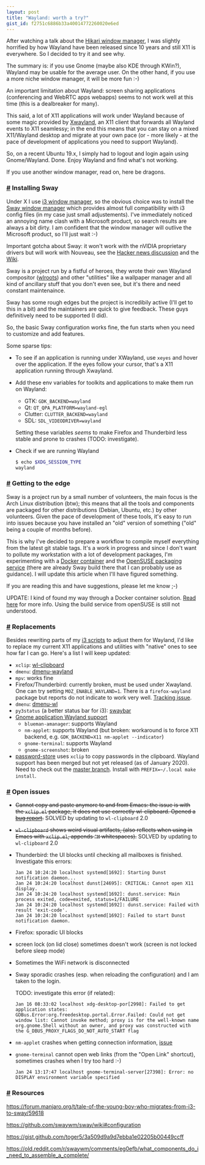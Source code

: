 ```yaml
---
layout: post
title: "Wayland: worth a try?"
gist_id: f2751c6886b33a40014772260020e6ed
---
```


After watching a talk about the [Hikari window manager](https://media.ccc.de/v/36c3-87-x11-and-wayland-a-tale-of-two-implementations), I was slightly horrified by how Wayland have been released since 10 years and still X11 is everywhere. So I decided to try it and see why.

The summary is: if you use Gnome (maybe also KDE through KWin?), Wayland may be usable for the average user. On the other hand, if you use a more niche window manager, it will be more fun :-)

An important limitation about Wayland: screen sharing applications (conferencing and WebRTC apps webapps) seems to not work well at this time (this is a dealbreaker for many).

This said, a lot of X11 applications will work under Wayland because of some magic provided by [Xwayland](https://wayland.freedesktop.org/xserver.html), an X11 client that forwards all Wayland events to X11 seamlessy; in the end this means that you can stay on a mixed X11/Wayland desktop and migrate at your own pace (or - more likely - at the pace of development of applications you need to support Wayland).

So, on a recent Ubuntu 19.x, I simply had to logout and login again using Gnome/Wayland. Done. Enjoy Wayland and find what's not working.

If you use another window manager, read on, here be dragons.

### <a id="part_2" href="#part_2" class="header-anchor">#</a> Installing Sway

Under X I use [i3 window manager](https://i3wm.org), so the obvious choice was to install the [Sway window manager](https://swaywm.org/) which provides almost full compatibility with i3 config files (in my case just small adjustements). I've immediately noticed an annoying name clash with a Microsoft product, so search results are always a bit dirty. I am confident that the window manager will outlive the Microsoft product, so I'll just wait :-)

Important gotcha about Sway: it won't work with the nVIDIA proprietary drivers but will work with Nouveau, see the [Hacker news discussion](https://news.ycombinator.com/item?id=21628494) and the [Wiki](https://github.com/swaywm/sway/wiki#nvidia-users).

Sway is a project run by a fistful of heroes, they wrote their own Wayland compositor ([wlroots](https://github.com/swaywm/wlroots/graphs/contributors)) and other "utilities" like a wallpaper manager and all kind of ancillary stuff that you don't even see, but it's there and need constant maintenaince.

Sway has some rough edges but the project is incredibily active (I'll get to this in a bit) and the maintainers are quick to give feedback. These guys definitively need to be supported (I did).

So, the basic Sway configuration works fine, the fun starts when you need to customize and add features.

Some sparse tips:

- To see if an application is running under XWayland, use `xeyes` and hover over the application. If the eyes follow your cursor, that's a X11 application running through Xwayland.

- Add these env variables for toolkits and applications to make them run on Wayland:
  - GTK: `GDK_BACKEND=wayland`
  - Qt: `QT_QPA_PLATFORM=wayland-egl`
  - Clutter: `CLUTTER_BACKEND=wayland`
  - SDL: `SDL_VIDEODRIVER=wayland`

  Setting these variables *seems* to make Firefox and Thunderbird less stable and prone to crashes (TODO: investigate).

- Check if we are running Wayland
  ``` bash
  $ echo $XDG_SESSION_TYPE
  wayland
  ```

### <a id="part_3" href="#part_3" class="header-anchor">#</a> Getting to the edge

Sway is a project run by a small number of volunteers, the main focus is the Arch Linux distribution (btw); this means that all the tools and components are packaged for other distributions (Debian, Ubuntu, etc.) by other volunteers. Given the pace of development of these tools, it's easy to run into issues because you have installed an "old" version of something ("old" being a couple of months before).

This is why I've decided to prepare a workflow to compile myself everything from the latest git stable tags. It's a work in progress and since I don't want to pollute my workstation with a lot of development packages, I'm experimenting with a [Docker container](https://gist.github.com/apiraino/262dc499ceeed7003bf83b6ecd9c9591) and the [OpenSUSE packaging service](https://openbuildservice.org) (there are already Sway build there that I can probably use as guidance). I will update this article when I'll have figured something.

If you are reading this and have suggestions, please let me know ;-)

UPDATE: I kind of found my way through a Docker container solution. [Read here](/2020/01/28/sway-from-sources.html) for more info. Using the build service from openSUSE is still not understood.

### <a id="part_4" href="#part_4" class="header-anchor">#</a> Replacements

Besides rewriting parts of my [i3 scripts](https://gitlab.com/apiraino/dotfiles/tree/master/i3) to adjust them for Wayland, I'd like to replace my current X11 applications and utilities with "native" ones to see how far I can go. Here's a list I will keep updated:

- `xclip`: [wl-clipboard](https://github.com/bugaevc/wl-clipboard)
- `dmenu`: [dmenu-wayland](https://github.com/nyyManni/dmenu-wayland)
- `mpv`: works fine
- Firefox/Thunderbird: currently broken, must be used under Xwayland. One can try setting `MOZ_ENABLE_WAYLAND=1`. There is a `firefox-wayland` package but reports do not indicate to work very well. [Tracking issue](https://bugzilla.mozilla.org/show_bug.cgi?id=635134).
- `dmenu`: [dmenu-wl](https://github.com/nyyManni/dmenu-wayland)
- `py3status` (a better status bar for i3): [swaybar](https://github.com/Alexays/Waybar)
- [Gnome application Wayland support](https://wiki.gnome.org/Initiatives/Wayland/Applications)
  - `blueman-amanager`: supports Wayland
  - `nm-applet`: supports Wayland (but broken: workaround is to force X11 backend, e.g. `GDK_BACKEND=X11 nm-applet --indicator`)
  - `gnome-terminal`: supports Wayland
  - `gnome-screenshot`: broken
- [password-store](https://www.password-store.org/) uses `xclip` to copy passwords in the clipboard. Wayland support has been merged but not yet released (as of January 2020). Need to check out the [master branch](https://git.zx2c4.com/password-store). Install with `PREFIX=~/.local make install`.

### <a id="part_4" href="#part_4" class="header-anchor">#</a> Open issues

- <del>Cannot copy and paste anymore to and from Emacs: the issue is with the `xclip.el` package, it does not use correctly wl-clipboard. Opened a [bug report](https://debbugs.gnu.org/cgi/bugreport.cgi?bug=39103).</del> SOLVED by updating to `wl-clipboard` 2.0
- <del>`wl-clipboard` shows weird visual artifacts, (also reflects when using in Emacs with `xclip.el`, appends `^M` whitespaces).</del> SOLVED by updating to `wl-clipboard` 2.0
- Thunderbird: the UI blocks until checking all mailboxes is finished. Investigate this errors:
    ```
    Jan 24 10:24:20 localhost systemd[1692]: Starting Dunst notification daemon...
    Jan 24 10:24:20 localhost dunst[24695]: CRITICAL: Cannot open X11 display.
    Jan 24 10:24:20 localhost systemd[1692]: dunst.service: Main process exited, code=exited, status=1/FAILURE
    Jan 24 10:24:20 localhost systemd[1692]: dunst.service: Failed with result 'exit-code'.
    Jan 24 10:24:20 localhost systemd[1692]: Failed to start Dunst notification daemon.
    ```
- Firefox: sporadic UI blocks
- screen lock (on lid close) sometimes doesn't work (screen is not locked before sleep mode)
- Sometimes the WiFi network is disconnected
- Sway sporadic crashes (esp. when reloading the configuration) and I am taken to the login.

  TODO: investigate this error (if related):
  ```
  Jan 16 08:33:02 localhost xdg-desktop-por[2998]: Failed to get application states: GDBus.Error:org.freedesktop.portal.Error.Failed: Could not get window list: Cannot invoke method; proxy is for the well-known name org.gnome.Shell without an owner, and proxy was constructed with the G_DBUS_PROXY_FLAGS_DO_NOT_AUTO_START flag
  ```

- `nm-applet` crashes when getting connection information, [issue](https://gitlab.gnome.org/GNOME/network-manager-applet/issues/64)

- `gnome-terminal` cannot open web links (from the "Open Link" shortcut), sometimes crashes when I try too hard :-)

  ```
  Jan 24 13:17:47 localhost gnome-terminal-server[27398]: Error: no DISPLAY environment variable specified
  ```

### <a id="part_5" href="#part_5" class="header-anchor">#</a> Resources

https://forum.manjaro.org/t/tale-of-the-young-boy-who-migrates-from-i3-to-sway/59618

https://github.com/swaywm/sway/wiki#configuration

https://gist.github.com/toger5/3a509d9a9d7ebba1e02205b00449ccff

https://old.reddit.com/r/swaywm/comments/eg0efb/what_components_do_i_need_to_assemble_a_complete/
